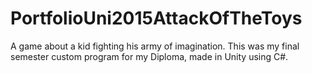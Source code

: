 # PortfolioUni2015AttackOfTheToys
A game about a kid fighting his army of imagination. This was my final semester custom program for my Diploma, made in Unity using C#.
